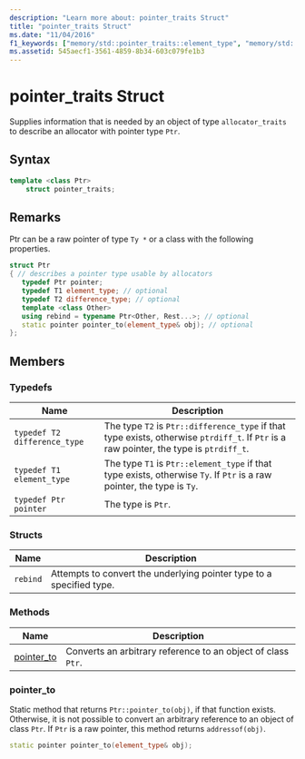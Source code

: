 ```yaml
---
description: "Learn more about: pointer_traits Struct"
title: "pointer_traits Struct"
ms.date: "11/04/2016"
f1_keywords: ["memory/std::pointer_traits::element_type", "memory/std::pointer_traits::pointer", "memory/std::pointer_traits", "memory/std::pointer_traits::difference_type", "memory/std::pointer_traits::rebind", "xmemory0/std::pointer_traits::element_type", "xmemory0/std::pointer_traits::pointer", "xmemory0/std::pointer_traits", "xmemory0/std::pointer_traits::difference_type", "xmemory0/std::pointer_traits::rebind", "memory/std::pointer_traits::pointer_to"]
ms.assetid: 545aecf1-3561-4859-8b34-603c079fe1b3
---
```

# pointer_traits Struct

Supplies information that is needed by an object of type `allocator_traits` to describe an allocator with pointer type `Ptr`.

## Syntax

```cpp
template <class Ptr>
    struct pointer_traits;
```

## Remarks

Ptr can be a raw pointer of type `Ty *` or a class with the following properties.

```cpp
struct Ptr
{ // describes a pointer type usable by allocators
   typedef Ptr pointer;
   typedef T1 element_type; // optional
   typedef T2 difference_type; // optional
   template <class Other>
   using rebind = typename Ptr<Other, Rest...>; // optional
   static pointer pointer_to(element_type& obj); // optional
};
```

## Members

### Typedefs

|Name|Description|
|-|-|
|`typedef T2 difference_type`|The type `T2` is `Ptr::difference_type` if that type exists, otherwise `ptrdiff_t`. If `Ptr` is a raw pointer, the type is `ptrdiff_t`.|
|`typedef T1 element_type`|The type `T1` is `Ptr::element_type` if that type exists, otherwise `Ty`. If `Ptr` is a raw pointer, the type is `Ty`.|
|`typedef Ptr pointer`|The type is `Ptr`.|

### Structs

|Name|Description|
|-|-|
|`rebind`|Attempts to convert the underlying pointer type to a specified type.|

### Methods

|Name|Description|
|----------|-----------------|
|[pointer_to](#pointer_to)|Converts an arbitrary reference to an object of class `Ptr`.|

### <a name="pointer_to"></a> pointer_to

Static method that returns `Ptr::pointer_to(obj)`, if that function exists. Otherwise, it is not possible to convert an arbitrary reference to an object of class `Ptr`. If `Ptr` is a raw pointer, this method returns `addressof(obj)`.

```cpp
static pointer pointer_to(element_type& obj);
```
